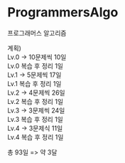 # ProgrammersAlgo
프로그래머스 알고리즘

계획) <br/>
Lv.0 -> 10문제씩 10일 <br/>
Lv.0 복습 후 정리 1일 <br/>
Lv.1 -> 5문제씩 17일 <br/>
Lv.1 복습 후 정리 1일 <br/>
Lv.2 -> 4문제씩 26일 <br/>
Lv.2 복습 후 정리 1일 <br/>
Lv.3 -> 3문제씩 24일 <br/>
Lv.3 복습 후 정리 1일 <br/>
Lv.4 -> 3문제식 11일 <br/>
Lv.4 복습 후 정리 1일 <br/>

총 93일 => 약 3달
